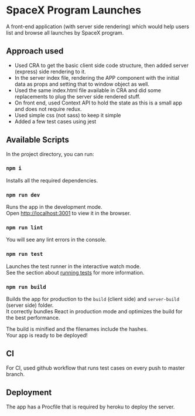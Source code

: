 # SpaceX Program Launches

A front-end application (with server side rendering) which would help users list and browse all launches by SpaceX program.

## Approach used
- Used CRA to get the basic client side code structure, then added server (express) side rendering to it.
- In the server index file, rendering the APP component with the initial data as props and setting that to window object as well.
- Used the same index.html file available in CRA and did some replacements to plug the server side rendered stuff.
- On front end, used Context API to hold the state as this is a small app and does not require redux.
- Used simple css (not sass) to keep it simple
- Added a few test cases using jest

## Available Scripts

In the project directory, you can run:

### `npm i`

Installs all the required dependencies.

### `npm run dev`

Runs the app in the development mode.\
Open [http://localhost:3001](http://localhost:3001) to view it in the browser.

### `npm run lint`

You will see any lint errors in the console.

### `npm run test`

Launches the test runner in the interactive watch mode.\
See the section about [running tests](https://facebook.github.io/create-react-app/docs/running-tests) for more information.

### `npm run build`

Builds the app for production to the `build` (client side) and `server-build` (server side) folder.\
It correctly bundles React in production mode and optimizes the build for the best performance.

The build is minified and the filenames include the hashes.\
Your app is ready to be deployed!

## CI
For CI, used github workflow that runs test cases on every push to master branch.

## Deployment

The app has a Procfile that is required by heroku to deploy the server.
